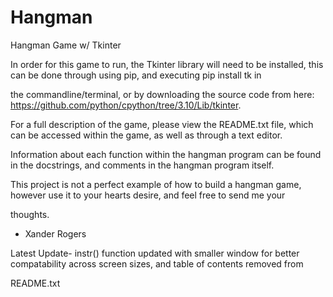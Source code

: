 # Hangman
Hangman Game w/ Tkinter

In order for this game to run, the Tkinter library will need to be installed, this can be done through using pip, and executing pip install tk in 

the commandline/terminal, or by downloading the source code from here: https://github.com/python/cpython/tree/3.10/Lib/tkinter. 

For a full description of the game, please view the README.txt file, which can be accessed within the game, as well as through a text editor.

Information about each function within the hangman program can be found in the docstrings, and comments in the hangman program itself. 

This project is not a perfect example of how to build a hangman game, however use it to your hearts desire, and feel free to send me your 

thoughts.

- Xander Rogers

Latest Update- instr() function updated with smaller window for better compatability across screen sizes, and table of contents removed from 

README.txt
